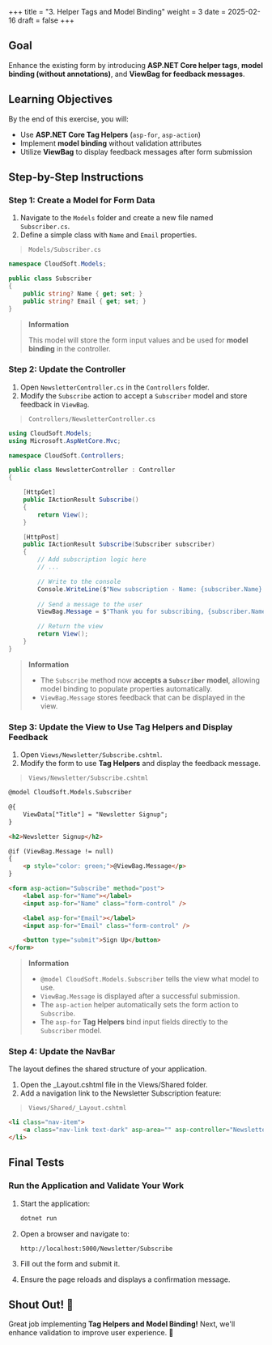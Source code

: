 +++
title = "3. Helper Tags and Model Binding"
weight = 3
date = 2025-02-16
draft = false
+++

## **Goal**
Enhance the existing form by introducing **ASP.NET Core helper tags**, **model binding (without annotations)**, and **ViewBag for feedback messages**.

## Learning Objectives

By the end of this exercise, you will:

- Use **ASP.NET Core Tag Helpers** (`asp-for`, `asp-action`)
- Implement **model binding** without validation attributes
- Utilize **ViewBag** to display feedback messages after form submission

## Step-by-Step Instructions

### Step 1: Create a Model for Form Data

1. Navigate to the `Models` folder and create a new file named `Subscriber.cs`.
2. Define a simple class with `Name` and `Email` properties.

> `Models/Subscriber.cs`

```csharp
namespace CloudSoft.Models;

public class Subscriber
{
    public string? Name { get; set; }
    public string? Email { get; set; }
}
```

> **Information**
> 
> This model will store the form input values and be used for **model binding** in the controller.


### Step 2: Update the Controller

1. Open `NewsletterController.cs` in the `Controllers` folder.
2. Modify the `Subscribe` action to accept a `Subscriber` model and store feedback in `ViewBag`.

> `Controllers/NewsletterController.cs`

```csharp
using CloudSoft.Models;
using Microsoft.AspNetCore.Mvc;

namespace CloudSoft.Controllers;

public class NewsletterController : Controller
{

    [HttpGet]
    public IActionResult Subscribe()
    {
        return View();
    }

    [HttpPost]
    public IActionResult Subscribe(Subscriber subscriber)
    {
        // Add subscription logic here
        // ...

        // Write to the console
        Console.WriteLine($"New subscription - Name: {subscriber.Name} Email: {subscriber.Email}");
        
        // Send a message to the user
        ViewBag.Message = $"Thank you for subscribing, {subscriber.Name}!";

        // Return the view
        return View();
    }
}
```

> **Information**
> 
> - The `Subscribe` method now **accepts a `Subscriber` model**, allowing model binding to populate properties automatically.
> - `ViewBag.Message` stores feedback that can be displayed in the view.

### Step 3: Update the View to Use Tag Helpers and Display Feedback

1. Open `Views/Newsletter/Subscribe.cshtml`.
2. Modify the form to use **Tag Helpers** and display the feedback message.

> `Views/Newsletter/Subscribe.cshtml`

```html
@model CloudSoft.Models.Subscriber

@{
    ViewData["Title"] = "Newsletter Signup";
}

<h2>Newsletter Signup</h2>

@if (ViewBag.Message != null)
{
    <p style="color: green;">@ViewBag.Message</p>
}

<form asp-action="Subscribe" method="post">
    <label asp-for="Name"></label>
    <input asp-for="Name" class="form-control" />

    <label asp-for="Email"></label>
    <input asp-for="Email" class="form-control" />

    <button type="submit">Sign Up</button>
</form>
```

> **Information**
> 
> - `@model CloudSoft.Models.Subscriber` tells the view what model to use.
> - `ViewBag.Message` is displayed after a successful submission.
> - The `asp-action` helper automatically sets the form action to `Subscribe`.
> - The `asp-for` **Tag Helpers** bind input fields directly to the `Subscriber` model.

### Step 4: Update the NavBar

The layout defines the shared structure of your application.

1.	Open the _Layout.cshtml file in the Views/Shared folder.
2.	Add a navigation link to the Newsletter Subscription feature:

> `Views/Shared/_Layout.cshtml`

```html
<li class="nav-item">
    <a class="nav-link text-dark" asp-area="" asp-controller="Newsletter" asp-action="Subscribe">Subscribe</a>
</li>
```



## Final Tests

### Run the Application and Validate Your Work

1. Start the application:

	```bash
	dotnet run
	```

2. Open a browser and navigate to:

	```
	http://localhost:5000/Newsletter/Subscribe
	```

3. Fill out the form and submit it.

4. Ensure the page reloads and displays a confirmation message.


## Shout Out! 🎉

Great job implementing **Tag Helpers and Model Binding!** Next, we'll enhance validation to improve user experience. 🚀
